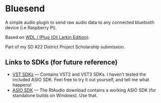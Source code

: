 # Bluesend

A simple audio plugin to send raw audio data to any connected bluetooth device (i.e Raspberry Pi).

Based on [WDL / IPlug (Oli Larkin Edition)][wdl-ol-github].

Part of my SD #22 District Project Scholarship submission.

## Links to SDKs (for future reference)

- [VST SDKs][vst-sdks-download] &mdash; Contains VST2 and VST3 SDKs. I haven't tested the included ASIO SDK. Feel free to try it out yourself, and tell me what happens!
- [ASIO SDK][rtaudio-with-asio-sdk-download] &mdash; The RtAudio download contains a working ASIO SDK (for standalone builds on Windows). Use that.

[wdl-ol-github]: https://github.com/olilarkin/wdl-ol
[vst-sdks-download]: http://www.steinberg.net/en/company/developers.html
[rtaudio-with-asio-sdk-download]: https://www.music.mcgill.ca/~gary/rtaudio/